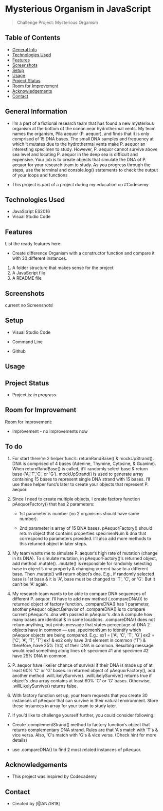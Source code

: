 # Mysterious Organism in JavaScript

> Challenge Project: Mysterious Organism

## Table of Contents

* [General Info](#general-information)
* [Technologies Used](#technologies-used)
* [Features](#features)
* [Screenshots](#screenshots)
* [Setup](#setup)
* [Usage](#usage)
* [Project Status](#project-status)
* [Room for Improvement](#room-for-improvement)
* [Acknowledgements](#acknowledgements)
* [Contact](#contact)
<!-- * [License](#license) -->

## General Information

* I’m a part of a fictional research team that has found a new mysterious organism at the bottom of the ocean near hydrothermal vents. My team names the organism, Pila aequor (P. aequor), and finds that it is only comprised of 15 DNA bases. The small DNA samples and frequency at which it mutates due to the hydrothermal vents make P. aequor an interesting specimen to study. However, P. aequor cannot survive above sea level and locating P. aequor in the deep sea is difficult and expensive. Your job is to create objects that simulate the DNA of P. aequor for your research team to study.
As you progress through the steps, use the terminal and console.log() statements to check the output of your loops and functions

* This project is part of a project during my education on #Codecemy

<!-- You don't have to answer all the questions - just the ones relevant to your project. -->

## Technologies Used

* JavaScript ES2016
* Visual Studio Code

## Features

List the ready features here:

* Create difference Organism with a constructor function and compare it with 30 different instances.

1. A folder structure that makes sense for the project
2. A JavaScript file
3. A README file

## Screenshots

current no Screenshots!
<!--![Example screenshot](./img/screenshot.png)
 If you have screenshots you'd like to share, include them here. -->

## Setup

* Visual Studio Code

* Command Line

* Github

## Usage

## Project Status

* Project is: _in progress_

## Room for Improvement

Room for improvement:

* Improvement - no Improvements now

## To do

1. For start there’re 2 helper func’s: returnRandBase() & mockUpStrand(). DNA is comprised of 4 bases (Adenine, Thymine, Cytosine, & Guanine). When returnRandBase() is called, it’ll randomly select base & return base ('A','T','C', or 'G'). mockUpStrand() is used to generate array containing 15 bases to represent single DNA strand with 15 bases. I’ll use these helper func’s later to create your objects that represent P. aequor.

2. Since I need to create multiple objects, I create factory function pAequorFactory() that has 2 parameters:

    * 1st parameter is number (no 2 organisms should have same number).

    * 2nd parameter is array of 15 DNA bases. pAequorFactory() should return object that contains properties specimenNum & dna that
    correspond to parameters provided. I’ll also add more methods to this returned object in later steps.

3. My team wants me to simulate P. aequor‘s high rate of mutation (change in its DNA). To simulate mutation, in pAequorFactory()‘s returned object, add method .mutate().
.mutate() is responsible for randomly selecting base in object’s dna property & changing current base to a different base. Then .mutate() will return object’s dna.
E.g., if randomly selected base is 1st base & it is 'A', base must be changed to 'T', 'C', or 'G'. But it can’t be 'A' again.

4. My research team wants to be able to compare DNA sequences of different P. aequor. I’ll have to add new method (.compareDNA()) to returned object of factory function.
.compareDNA() has 1 parameter, another pAequor object.Behavior of .compareDNA() is to compare current pAequor‘s .dna with passed in pAequor‘s .dna & compute how many bases are identical & in same locations. .compareDNA() does not return anything, but prints message that states percentage of DNA 2 objects have in common — use .specimenNum to identify which pAequor objects are being compared. E.g.:
ex1 = ['A', 'C', 'T', 'G']
ex2 = ['C', 'A', 'T', 'T']
ex1 & ex2 only have 3rd element in common ('T') & therefore, have 25% (1/4) of their DNA in common. Resulting message would read something along lines of: specimen #1 and specimen #2 have 25% DNA in common.

5. P. aequor have likelier chance of survival if their DNA is made up of at least 60% 'C' or 'G' bases. In returned object of pAequorFactory(), add another method .willLikelySurvive().
.willLikelySurvive() returns true if object’s .dna array contains at least 60% 'C' or 'G' bases. Otherwise, .willLikelySurvive() returns false.

6. With factory function set up, your team requests that you create 30 instances of pAequor that can survive in their natural
environment. Store these instances in array for your team to study later.

7. If you’d like to challenge yourself further, you could consider following:

* Create .complementStrand() method to factory function’s object that returns complementary DNA strand. Rules are that 'A's match with 'T's & vice versa. Also, 'C's match with 'G's & vice versa. (Check hint for more details)

* use .compareDNA() to find 2 most related instances of pAequor.

## Acknowledgements

* This project was inspired by Codecademy

## Contact

* Created by [@ANZIB18]
